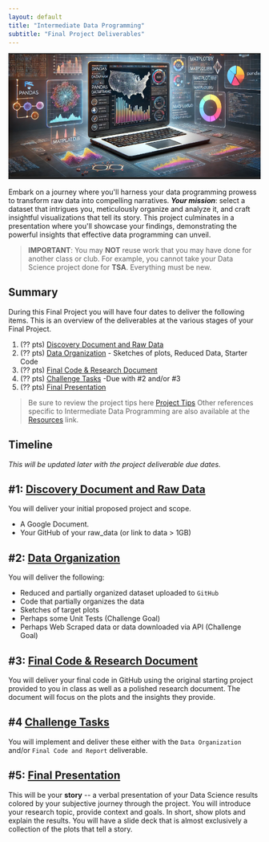 ```yaml
---
layout: default
title: "Intermediate Data Programming"
subtitle: "Final Project Deliverables"
---
```


![Final Project](/static/idp_final_project.png)

Embark on a journey where you'll harness your data programming prowess to transform raw data into compelling narratives. ***Your mission***: select a dataset that intrigues you, meticulously organize and analyze it, and craft insightful visualizations that tell its story. This project culminates in a presentation where you'll showcase your findings, demonstrating the powerful insights that effective data programming can unveil.

> **IMPORTANT**: You may **NOT** reuse work that you may have done for another class or club. For example, you cannot take your Data Science project done for **TSA**. Everything must be new.  

## Summary

During this Final Project you will have four dates to deliver the following items. This is an overview of the deliverables at the various stages of your Final Project.

1. (?? pts) [Discovery Document and Raw Data](discovery.md)
2. (?? pts) [Data Organization](organize.md) - Sketches of plots, Reduced Data, Starter Code
3. (?? pts) [Final Code & Research Document](final.md)
4. (?? pts) [Challenge Tasks](challenges.md) -Due with #2 and/or #3
5. (?? pts) [Final Presentation](presentation.md)

> Be sure to review the project tips here [Project Tips](../tips/index.md)
> Other references specific to Intermediate Data Programming are also available at the [Resources](../resources/README.md) link.

## Timeline

_This will be updated later with the project deliverable due dates._

## #1: [Discovery Document and Raw Data](discovery.md)

You will deliver your initial proposed project and scope.

* A Google Document.
* Your GitHub of your raw_data (or link to data > 1GB)

## #2: [Data Organization](organize.md)

You will deliver the following:  

* Reduced and partially organized dataset uploaded to `GitHub`
* Code that partially organizes the data   
* Sketches of target plots  
* Perhaps some Unit Tests (Challenge Goal)  
* Perhaps Web Scraped data or data downloaded via API (Challenge Goal)

## #3: [Final Code & Research Document](final.md)

You will deliver your final code in GitHub using the original starting project provided to you in class as well as a polished research document. The document will focus on the plots and the insights they provide.  

## #4 [Challenge Tasks](challenges.md)

You will implement and deliver these either with the `Data Organization` and/or `Final Code and Report` deliverable.  

## #5: [Final Presentation](presentation.md)
This will be your **story** -- a verbal presentation of your Data Science results colored by your subjective journey through the project. You will introduce your research topic, provide context and goals. In short, show plots and explain the results. You will have a slide deck that is almost exclusively a collection of the plots that tell a story.  
